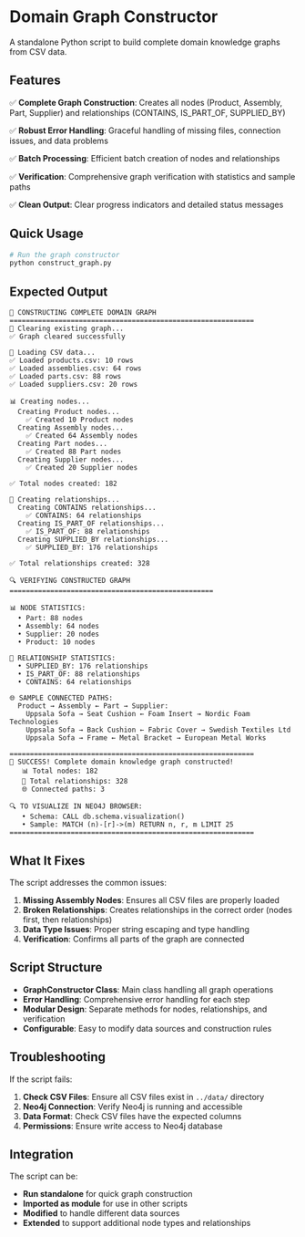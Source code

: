 # Domain Graph Constructor

A standalone Python script to build complete domain knowledge graphs from CSV data.

## Features

✅ **Complete Graph Construction**: Creates all nodes (Product, Assembly, Part, Supplier) and relationships (CONTAINS, IS_PART_OF, SUPPLIED_BY)

✅ **Robust Error Handling**: Graceful handling of missing files, connection issues, and data problems

✅ **Batch Processing**: Efficient batch creation of nodes and relationships

✅ **Verification**: Comprehensive graph verification with statistics and sample paths

✅ **Clean Output**: Clear progress indicators and detailed status messages

## Quick Usage

```bash
# Run the graph constructor
python construct_graph.py
```

## Expected Output

```
🚀 CONSTRUCTING COMPLETE DOMAIN GRAPH
============================================================
🧹 Clearing existing graph...
✅ Graph cleared successfully

📂 Loading CSV data...
✅ Loaded products.csv: 10 rows
✅ Loaded assemblies.csv: 64 rows
✅ Loaded parts.csv: 88 rows
✅ Loaded suppliers.csv: 20 rows

📊 Creating nodes...
  Creating Product nodes...
    ✅ Created 10 Product nodes
  Creating Assembly nodes...
    ✅ Created 64 Assembly nodes
  Creating Part nodes...
    ✅ Created 88 Part nodes
  Creating Supplier nodes...
    ✅ Created 20 Supplier nodes

✅ Total nodes created: 182

🔗 Creating relationships...
  Creating CONTAINS relationships...
    ✅ CONTAINS: 64 relationships
  Creating IS_PART_OF relationships...
    ✅ IS_PART_OF: 88 relationships
  Creating SUPPLIED_BY relationships...
    ✅ SUPPLIED_BY: 176 relationships

✅ Total relationships created: 328

🔍 VERIFYING CONSTRUCTED GRAPH
==================================================

📊 NODE STATISTICS:
  • Part: 88 nodes
  • Assembly: 64 nodes
  • Supplier: 20 nodes
  • Product: 10 nodes

🔗 RELATIONSHIP STATISTICS:
  • SUPPLIED_BY: 176 relationships
  • IS_PART_OF: 88 relationships
  • CONTAINS: 64 relationships

🌐 SAMPLE CONNECTED PATHS:
  Product → Assembly ← Part → Supplier:
    Uppsala Sofa → Seat Cushion ← Foam Insert → Nordic Foam Technologies
    Uppsala Sofa → Back Cushion ← Fabric Cover → Swedish Textiles Ltd
    Uppsala Sofa → Frame ← Metal Bracket → European Metal Works

============================================================
🎉 SUCCESS! Complete domain knowledge graph constructed!
   📊 Total nodes: 182
   🔗 Total relationships: 328
   🌐 Connected paths: 3

🔍 TO VISUALIZE IN NEO4J BROWSER:
   • Schema: CALL db.schema.visualization()
   • Sample: MATCH (n)-[r]->(m) RETURN n, r, m LIMIT 25
============================================================
```

## What It Fixes

The script addresses the common issues:

1. **Missing Assembly Nodes**: Ensures all CSV files are properly loaded
2. **Broken Relationships**: Creates relationships in the correct order (nodes first, then relationships)
3. **Data Type Issues**: Proper string escaping and type handling
4. **Verification**: Confirms all parts of the graph are connected

## Script Structure

- **GraphConstructor Class**: Main class handling all graph operations
- **Error Handling**: Comprehensive error handling for each step
- **Modular Design**: Separate methods for nodes, relationships, and verification
- **Configurable**: Easy to modify data sources and construction rules

## Troubleshooting

If the script fails:

1. **Check CSV Files**: Ensure all CSV files exist in `../data/` directory
2. **Neo4j Connection**: Verify Neo4j is running and accessible
3. **Data Format**: Check CSV files have the expected columns
4. **Permissions**: Ensure write access to Neo4j database

## Integration

The script can be:
- **Run standalone** for quick graph construction
- **Imported as module** for use in other scripts
- **Modified** to handle different data sources
- **Extended** to support additional node types and relationships
